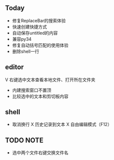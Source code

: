 
## Today

- 修复ReplaceBar的搜索体验
- 快速创建快捷方式
- 自动保存untitled的内容
- 兼容py34
- 修复自动括号匹配的使用体验
- 删除shell一行


## editor

V 右键选中文本查看本地文件、打开所在文件夹
- 内建搜索窗口不置顶
- 比较选中的文本和剪切板内容


## shell

- 取消换行
X 历史记录到文本
X 自由编辑模式（F12）


## TODO NOTE
- 选中两个文件右键交换文件名
